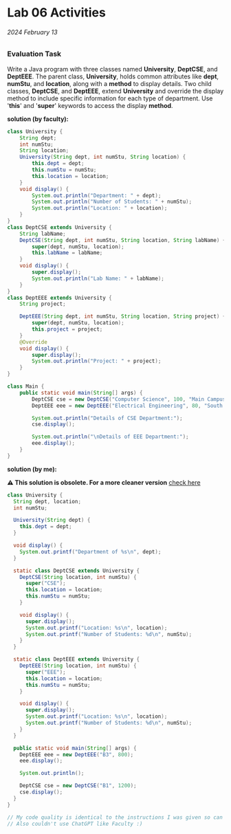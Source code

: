 # Lab 06 Activities
###### 2024 February 13

### Evaluation Task
Write a Java program with three classes named **University**, **DeptCSE**, and **DeptEEE**. The parent class, **University**, holds common attributes like **dept**, **numStu**, and **location**, along with a **method** to display details. Two child classes, **DeptCSE**, and **DeptEEE**, extend **University** and override the display method to include specific information for each type of department. Use '**this**' and '**super**' keywords to access the display **method**.

**solution (by faculty):**
```java
class University {
    String dept;
    int numStu;
    String location;
    University(String dept, int numStu, String location) {
        this.dept = dept;
        this.numStu = numStu;
        this.location = location;
    }
    void display() {
        System.out.println("Department: " + dept);
        System.out.println("Number of Students: " + numStu);
        System.out.println("Location: " + location);
    }
}
class DeptCSE extends University {
    String labName;
    DeptCSE(String dept, int numStu, String location, String labName) {
        super(dept, numStu, location);
        this.labName = labName;
    }
    void display() {
        super.display();
        System.out.println("Lab Name: " + labName);
    }
}
class DeptEEE extends University {
    String project;

    DeptEEE(String dept, int numStu, String location, String project) {
        super(dept, numStu, location);
        this.project = project;
    }
    @Override
    void display() {
        super.display();
        System.out.println("Project: " + project);
    }
}

class Main {
    public static void main(String[] args) {
        DeptCSE cse = new DeptCSE("Computer Science", 100, "Main Campus", "Computer Lab");
        DeptEEE eee = new DeptEEE("Electrical Engineering", 80, "South Campus", "Power System Project");

        System.out.println("Details of CSE Department:");
        cse.display();

        System.out.println("\nDetails of EEE Department:");
        eee.display();
    }
}
```

**solution (by me):**

**⚠️ This solution is obsolete. For a more cleaner version** [check here](2024_03_12_Lab_Mid.md#question-05)

```java
class University {
  String dept, location;
  int numStu;

  University(String dept) {
    this.dept = dept;
  }

  void display() {
    System.out.printf("Department of %s\n", dept);
  }

  static class DeptCSE extends University {
    DeptCSE(String location, int numStu) {
      super("CSE");
      this.location = location;
      this.numStu = numStu;
    }

    void display() {
      super.display();
      System.out.printf("Location: %s\n", location);
      System.out.printf("Number of Students: %d\n", numStu);
    }
  }

  static class DeptEEE extends University {
    DeptEEE(String location, int numStu) {
      super("EEE");
      this.location = location;
      this.numStu = numStu;
    }

    void display() {
      super.display();
      System.out.printf("Location: %s\n", location);
      System.out.printf("Number of Students: %d\n", numStu);
    }
  }

  public static void main(String[] args) {
    DeptEEE eee = new DeptEEE("B3", 800);
    eee.display();

    System.out.println();

    DeptCSE cse = new DeptCSE("B1", 1200);
    cse.display();
  }
}

// My code quality is identical to the instructions I was given so can't be helped.
// Also couldn't use ChatGPT like Faculty :)
```
